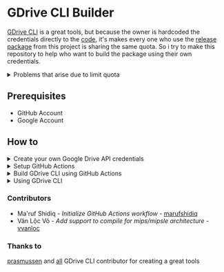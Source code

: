# GDrive CLI Builder
[GDrive CLI](https://github.com/gdrive-org/gdrive) is a great tools, but because the owner is hardcoded the credentials directly to the [code](https://github.com/prasmussen/gdrive/blob/c3cbcceedd6beb1fcff30f06ea7be7c29558d181/handlers_drive.go#L17), it's makes every one who use the [release package](https://github.com/gdrive-org/gdrive/releases) from this project is sharing the same quota. So i try to make this repository to help who want to build the package using their own credentials.

<details>
<summary>
    Problems that arise due to limit quota
</summary>

![Error](./assets/error.png)

```html
Sign in with Google temporarily disabled for this app
This app has not been verified yet by Google in order to use Google Sign In.
```

</details>

## Prerequisites
- GitHub Account
- Google Account

## How to
<details>
<summary>
    Create your own Google Drive API credentials
</summary>

1. Go to Google developer [console](https://console.developers.google.com/apis/dashboard) and create new project
    >> P.S. This page only shown if it's your first time accesing Google developer console

    - Read terms and conditions ✌ and then click `ACCEPT AND CONTINUE`

    ![Step 1](./assets/step1.jpg)

    - Create a project if you have not yet by click the `CREATE PROJECT` button

    ![Step 2](./assets/step2.jpg)

    - Fill out your project name and then click `CREATE`

    ![Step 3](./assets/step3.jpg)

2. Go to Google Drive API [section](https://console.developers.google.com/apis/library/drive.googleapis.com) and enable it
    - Click `ACTIVATE`

    ![Step 4](./assets/step4.jpg)

3. Create Credential [1]
    - Click `CREATE CREDENTIAL`

    ![Step 5](./assets/step5.jpg)

    - Fill out the form and then click `What credentials do I need?`

    ![Step 6](./assets/step6.jpg)

4. Create OAuth consent screen
    - Click `SET UP CONSENT SCREEN`

    ![Step 7](./assets/step7.jpg)

    - Choose External and then click `CREATE`

    ![Step 8](./assets/step8.jpg)

    - Fill out the form and then click `SAVE`

    ![Step 9](./assets/step9.jpg)

5. Create Credential [2]
    - Fill out your client id name and then click `CREATE OAUTH CLIENT ID`

    ![Step 10](./assets/step10.jpg)

    - Download your `client_id.json` file and keep this file

    ![Step 11](./assets/step11.jpg)

</details>

<details>
<summary>
    Setup GitHub Actions
</summary>

1. Fork this repository
    - Click the `fork` button

    ![Step 12](./assets/step12.jpg)

2. Enable GitHub Actions in your repository
    - Click the `Actions` tab and then click `I understand my workflows, go ahead and run them`

    ![Enable](./assets/enable.png)

3. Create secret that contain your CLIENT_ID and CLIENT_SECRET
    - Click `Settings` > `Secrets` > `Add a new secret`

    ![Step 13](./assets/step13.jpg)

    - Open your `client_id.json` file then copy `CLIENT_ID` and `CLIENT_SECRET` to create secrets

    ![Step 14](./assets/step14.jpg)
    ![Step 15](./assets/step15.jpg)
    ![Step 16](./assets/step16.jpg)

    - Make sure you have CLIENT_ID and CLIENT_SECRET secret

    ![Step 17](./assets/step17.jpg)
</details>

<details>
<summary>
    Build GDrive CLI using GitHub Actions
</summary>

1. Choose your platform by editing the [`list.txt`](./build/list.txt) file inside build directory

    ![Step 18](./assets/step18.jpg)

    - Edit file by click the pencil icon

    ![Step 19](./assets/step19.jpg)

    - Write your platform in `list.txt` file. You can write multiple platform (split by line)

        <details>
        <summary>
            <b>Supported platfrom</b>
        </summary>

        - darwin/386
        - darwin/amd64
        - darwin/arm
        - darwin/arm64
        - dragonfly/amd64
        - freebsd/386
        - freebsd/amd64
        - freebsd/arm
        - linux/386
        - linux/amd64
        - linux/arm
        - linux/arm64
        - linux/ppc64
        - linux/ppc64le
        - linux/mips64
        - linux/mips64le
        - linux/rpi
        - netbsd/386
        - netbsd/amd64
        - netbsd/arm
        - openbsd/386
        - openbsd/amd64
        - openbsd/arm
        - plan9/386
        - plan9/amd64
        - solaris/amd64
        - windows/386
        - windows/amd64
        </details>

    ![Step 20](./assets/step20.jpg)

    - Save this file by commit the change

    >> P.S. Because GitHub Actions didn't have manual trigger to build, so we only can trigger the build process by commit changes and push it to `master` branch

    ![Step 21](./assets/step21.jpg)

    - Inspect your build process by click `Actions` > `Build GDrive CLI` workflow > `{Your commit message}` *i.e.* **Update list.txt**

    ![Step 22](./assets/step22.jpg)

    - Make sure all step is successfully build

    ![Step 23](./assets/step23.jpg)

    - If the build process has been finished, you can download the file by click `Artifacts` button in top-right section

    >> P.S. You can also delete this file by click the trash icon so another user cannot download this file

    ![Step 24](./assets/step24.jpg)
</details>

<details>
<summary>
    Using GDrive CLI
</summary>

On unix systems run `chmod +x {filename}` after download to make the binary executable.

[Official documentation](https://github.com/gdrive-org/gdrive#usage)
</details>

### Contributors
- Ma'ruf Shidiq - *Initialize GitHub Actions workflow* - [marufshidiq](https://github.com/marufshidiq)
- Văn Lộc Võ - *Add support to compile for mips/mipsle architecture* - [vvanloc](https://github.com/vvanloc)

### Thanks to
[prasmussen](https://github.com/prasmussen) and [all](https://github.com/gdrive-org/gdrive/graphs/contributors) GDrive CLI contributor for creating a great tools 
